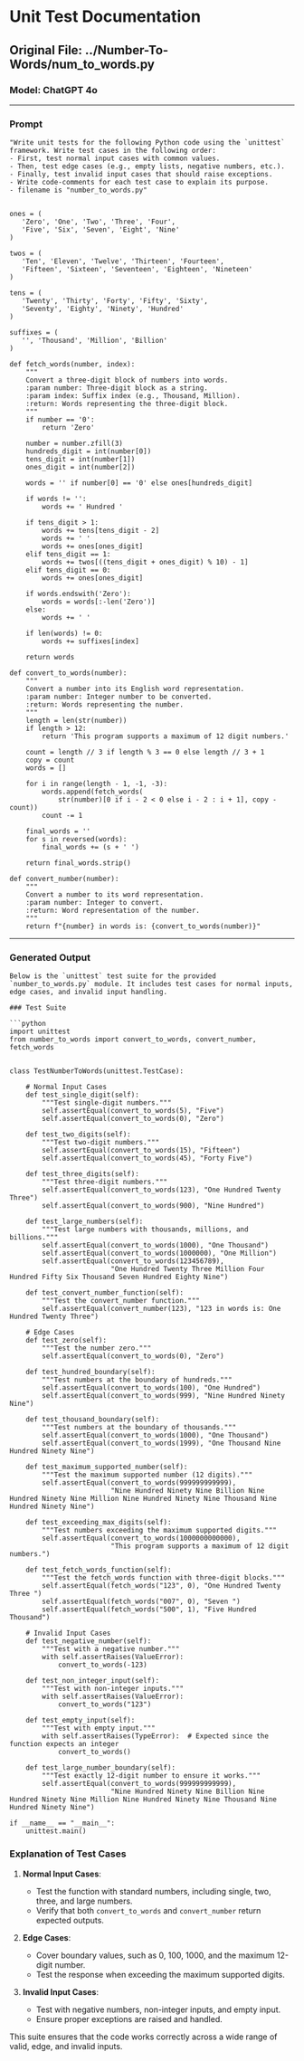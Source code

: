 # Unit Test Documentation
## Original File: ../Number-To-Words/num_to_words.py

### Model: ChatGPT 4o

<hr>

### Prompt

```
"Write unit tests for the following Python code using the `unittest` framework. Write test cases in the following order:
- First, test normal input cases with common values.
- Then, test edge cases (e.g., empty lists, negative numbers, etc.).
- Finally, test invalid input cases that should raise exceptions.
- Write code-comments for each test case to explain its purpose.
- filename is "number_to_words.py"


ones = (
   'Zero', 'One', 'Two', 'Three', 'Four',
   'Five', 'Six', 'Seven', 'Eight', 'Nine'
)

twos = (
   'Ten', 'Eleven', 'Twelve', 'Thirteen', 'Fourteen',
   'Fifteen', 'Sixteen', 'Seventeen', 'Eighteen', 'Nineteen'
)

tens = (
   'Twenty', 'Thirty', 'Forty', 'Fifty', 'Sixty',
   'Seventy', 'Eighty', 'Ninety', 'Hundred'
)

suffixes = (
   '', 'Thousand', 'Million', 'Billion'
)

def fetch_words(number, index):
    """
    Convert a three-digit block of numbers into words.
    :param number: Three-digit block as a string.
    :param index: Suffix index (e.g., Thousand, Million).
    :return: Words representing the three-digit block.
    """
    if number == '0': 
        return 'Zero'

    number = number.zfill(3)
    hundreds_digit = int(number[0])
    tens_digit = int(number[1])
    ones_digit = int(number[2])

    words = '' if number[0] == '0' else ones[hundreds_digit]

    if words != '':
        words += ' Hundred '

    if tens_digit > 1:
        words += tens[tens_digit - 2]
        words += ' '
        words += ones[ones_digit]
    elif tens_digit == 1:
        words += twos[((tens_digit + ones_digit) % 10) - 1]
    elif tens_digit == 0:
        words += ones[ones_digit]

    if words.endswith('Zero'):
        words = words[:-len('Zero')]
    else:
        words += ' '

    if len(words) != 0:
        words += suffixes[index]
      
    return words

def convert_to_words(number):
    """
    Convert a number into its English word representation.
    :param number: Integer number to be converted.
    :return: Words representing the number.
    """
    length = len(str(number))
    if length > 12:
        return 'This program supports a maximum of 12 digit numbers.'

    count = length // 3 if length % 3 == 0 else length // 3 + 1
    copy = count
    words = []

    for i in range(length - 1, -1, -3):
        words.append(fetch_words(
            str(number)[0 if i - 2 < 0 else i - 2 : i + 1], copy - count))
        count -= 1

    final_words = ''
    for s in reversed(words):
        final_words += (s + ' ')

    return final_words.strip()

def convert_number(number):
    """
    Convert a number to its word representation.
    :param number: Integer to convert.
    :return: Word representation of the number.
    """
    return f"{number} in words is: {convert_to_words(number)}"
```

<hr>

### Generated Output

```
Below is the `unittest` test suite for the provided `number_to_words.py` module. It includes test cases for normal inputs, edge cases, and invalid input handling.

### Test Suite

```python
import unittest
from number_to_words import convert_to_words, convert_number, fetch_words


class TestNumberToWords(unittest.TestCase):

    # Normal Input Cases
    def test_single_digit(self):
        """Test single-digit numbers."""
        self.assertEqual(convert_to_words(5), "Five")
        self.assertEqual(convert_to_words(0), "Zero")

    def test_two_digits(self):
        """Test two-digit numbers."""
        self.assertEqual(convert_to_words(15), "Fifteen")
        self.assertEqual(convert_to_words(45), "Forty Five")

    def test_three_digits(self):
        """Test three-digit numbers."""
        self.assertEqual(convert_to_words(123), "One Hundred Twenty Three")
        self.assertEqual(convert_to_words(900), "Nine Hundred")

    def test_large_numbers(self):
        """Test large numbers with thousands, millions, and billions."""
        self.assertEqual(convert_to_words(1000), "One Thousand")
        self.assertEqual(convert_to_words(1000000), "One Million")
        self.assertEqual(convert_to_words(123456789), 
                         "One Hundred Twenty Three Million Four Hundred Fifty Six Thousand Seven Hundred Eighty Nine")

    def test_convert_number_function(self):
        """Test the convert_number function."""
        self.assertEqual(convert_number(123), "123 in words is: One Hundred Twenty Three")

    # Edge Cases
    def test_zero(self):
        """Test the number zero."""
        self.assertEqual(convert_to_words(0), "Zero")

    def test_hundred_boundary(self):
        """Test numbers at the boundary of hundreds."""
        self.assertEqual(convert_to_words(100), "One Hundred")
        self.assertEqual(convert_to_words(999), "Nine Hundred Ninety Nine")

    def test_thousand_boundary(self):
        """Test numbers at the boundary of thousands."""
        self.assertEqual(convert_to_words(1000), "One Thousand")
        self.assertEqual(convert_to_words(1999), "One Thousand Nine Hundred Ninety Nine")

    def test_maximum_supported_number(self):
        """Test the maximum supported number (12 digits)."""
        self.assertEqual(convert_to_words(999999999999), 
                         "Nine Hundred Ninety Nine Billion Nine Hundred Ninety Nine Million Nine Hundred Ninety Nine Thousand Nine Hundred Ninety Nine")

    def test_exceeding_max_digits(self):
        """Test numbers exceeding the maximum supported digits."""
        self.assertEqual(convert_to_words(1000000000000), 
                         "This program supports a maximum of 12 digit numbers.")

    def test_fetch_words_function(self):
        """Test the fetch_words function with three-digit blocks."""
        self.assertEqual(fetch_words("123", 0), "One Hundred Twenty Three ")
        self.assertEqual(fetch_words("007", 0), "Seven ")
        self.assertEqual(fetch_words("500", 1), "Five Hundred Thousand")

    # Invalid Input Cases
    def test_negative_number(self):
        """Test with a negative number."""
        with self.assertRaises(ValueError):
            convert_to_words(-123)

    def test_non_integer_input(self):
        """Test with non-integer inputs."""
        with self.assertRaises(ValueError):
            convert_to_words("123")

    def test_empty_input(self):
        """Test with empty input."""
        with self.assertRaises(TypeError):  # Expected since the function expects an integer
            convert_to_words()

    def test_large_number_boundary(self):
        """Test exactly 12-digit number to ensure it works."""
        self.assertEqual(convert_to_words(999999999999), 
                         "Nine Hundred Ninety Nine Billion Nine Hundred Ninety Nine Million Nine Hundred Ninety Nine Thousand Nine Hundred Ninety Nine")

if __name__ == "__main__":
    unittest.main()
```

### Explanation of Test Cases

1. **Normal Input Cases**:
   - Test the function with standard numbers, including single, two, three, and large numbers.
   - Verify that both `convert_to_words` and `convert_number` return expected outputs.

2. **Edge Cases**:
   - Cover boundary values, such as 0, 100, 1000, and the maximum 12-digit number.
   - Test the response when exceeding the maximum supported digits.

3. **Invalid Input Cases**:
   - Test with negative numbers, non-integer inputs, and empty input.
   - Ensure proper exceptions are raised and handled.

This suite ensures that the code works correctly across a wide range of valid, edge, and invalid inputs.
```
